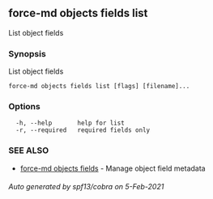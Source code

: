 ## force-md objects fields list

List object fields

### Synopsis

List object fields

```
force-md objects fields list [flags] [filename]...
```

### Options

```
  -h, --help       help for list
  -r, --required   required fields only
```

### SEE ALSO

* [force-md objects fields](force-md_objects_fields.md)	 - Manage object field metadata

###### Auto generated by spf13/cobra on 5-Feb-2021
